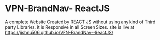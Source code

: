 # VPN-BrandNav- ReactJS
 A complete Website Created by REACT JS without using any kind of Third party Libraries. it is Responsive in all Screen Sizes.
site is live at https://jishnu506.github.io/VPN-BrandNav--ReactJS/
